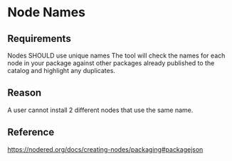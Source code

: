 # Node Names

## Requirements
Nodes SHOULD use unique names
The tool will check the names for each node in your package against other packages already published to the catalog and highlight any duplicates.

## Reason
A user cannot install 2 different nodes that use the same name.

## Reference
https://nodered.org/docs/creating-nodes/packaging#packagejson